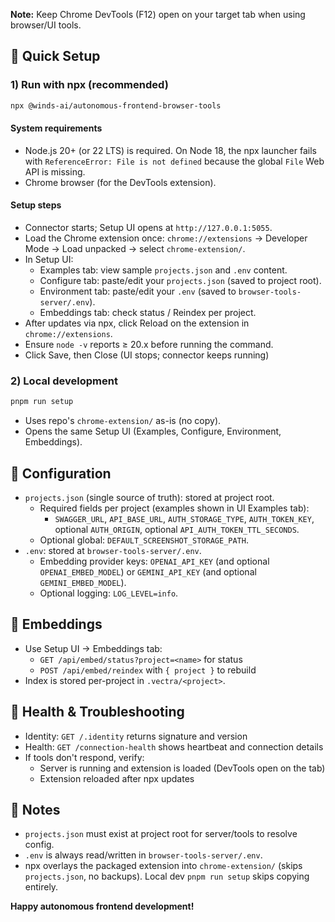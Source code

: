 **Note:** Keep Chrome DevTools (F12) open on your target tab when using browser/UI tools.

## 🚀 Quick Setup

### 1) Run with npx (recommended)

```bash
npx @winds-ai/autonomous-frontend-browser-tools
```

#### System requirements

- Node.js 20+ (or 22 LTS) is required. On Node 18, the npx launcher fails with `ReferenceError: File is not defined` because the global `File` Web API is missing.
- Chrome browser (for the DevTools extension).

#### Setup steps

- Connector starts; Setup UI opens at `http://127.0.0.1:5055`.
- Load the Chrome extension once: `chrome://extensions` → Developer Mode → Load unpacked → select `chrome-extension/`.
- In Setup UI:
  - Examples tab: view sample `projects.json` and `.env` content.
  - Configure tab: paste/edit your `projects.json` (saved to project root).
  - Environment tab: paste/edit your `.env` (saved to `browser-tools-server/.env`).
  - Embeddings tab: check status / Reindex per project.
- After updates via npx, click Reload on the extension in `chrome://extensions`.
- Ensure `node -v` reports ≥ 20.x before running the command.
- Click Save, then Close (UI stops; connector keeps running)

### 2) Local development

```bash
pnpm run setup
```

- Uses repo's `chrome-extension/` as-is (no copy).
- Opens the same Setup UI (Examples, Configure, Environment, Embeddings).

## 📁 Configuration

- `projects.json` (single source of truth): stored at project root.
  - Required fields per project (examples shown in UI Examples tab):
    - `SWAGGER_URL`, `API_BASE_URL`, `AUTH_STORAGE_TYPE`, `AUTH_TOKEN_KEY`, optional `AUTH_ORIGIN`, optional `API_AUTH_TOKEN_TTL_SECONDS`.
  - Optional global: `DEFAULT_SCREENSHOT_STORAGE_PATH`.
- `.env`: stored at `browser-tools-server/.env`.
  - Embedding provider keys: `OPENAI_API_KEY` (and optional `OPENAI_EMBED_MODEL`) or `GEMINI_API_KEY` (and optional `GEMINI_EMBED_MODEL`).
  - Optional logging: `LOG_LEVEL=info`.

## 🔎 Embeddings

- Use Setup UI → Embeddings tab:
  - `GET /api/embed/status?project=<name>` for status
  - `POST /api/embed/reindex` with `{ project }` to rebuild
- Index is stored per-project in `.vectra/<project>`.

## 🔧 Health & Troubleshooting

- Identity: `GET /.identity` returns signature and version
- Health: `GET /connection-health` shows heartbeat and connection details
- If tools don't respond, verify:
  - Server is running and extension is loaded (DevTools open on the tab)
  - Extension reloaded after npx updates

## 🧪 Notes

- `projects.json` must exist at project root for server/tools to resolve config.
- `.env` is always read/written in `browser-tools-server/.env`.
- npx overlays the packaged extension into `chrome-extension/` (skips `projects.json`, no backups). Local dev `pnpm run setup` skips copying entirely.

**Happy autonomous frontend development!**
